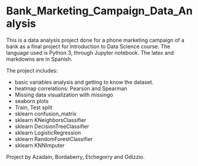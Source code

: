 # Bank_Marketing_Campaign_Data_Analysis
This is a data analysis project done for a phone marketing campaign of a bank as a final project for Introduction to Data Science course.
The language used is Python 3, through Jupyter notebook.
The latex and markdowns are in Spanish. 

The project includes:
- basic variables analysis and getting to know the dataset.
- heatmap correlations: Pearson and Spearman 
- Missing data visualization with missingo
- seaborn plots
- Train, Test split
- sklearn confusion_matrix
- sklearn KNeighborsClassifier
- sklearn DecisionTreeClassifier
- sklearn LogisticRegression
- sklearn RandomForestClassifier
- sklearn KNNImputer




Project by Azadain, Bordaberry, Etchegorry and Odizzio.
